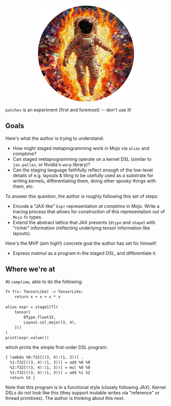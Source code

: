 <p align="center">
<img style="width:300px;max-width:300px;" src="./logo.png"/>
</p>

`patches` is an experiment (first and foremost) -- don't use it!

## Goals

Here's what the author is trying to understand:
* How might staged metaprogramming work in Mojo via `alias` and comptime?
* Can staged metaprogramming operate on a kernel DSL (similar to `jax.pallas`, or Nvidia's `warp` library)?
* Can the staging language faithfully reflect _enough_ of the low-level details of e.g. layouts & tiling to be usefully used as a substrate for writing kernels, differentiating them, doing other spooky things with them, etc.

To answer this question, the author is roughly following this set of steps:
* Encode a "JAX-like" `Expr` representation _at comptime_ in Mojo. Write a tracing process that allows for construction of this representation out of `Mojo` `fn` types.
* Extend the abstract lattice that JAX presents (`dtype` and `shape`) with "richer" information (reflecting underlying tensor information like layouts).

Here's the MVP (aim high!) concrete goal the author has set for himself:
* Express matmul as a program in the staged DSL, and differentiate it.

## Where we're at

At `comptime`, able to do the following:

```mojo
fn f(x: TensorLike) -> TensorLike:
    return x + x + x * x

alias expr = stage1[f](
    tensor[
        DType.float32,
        Layout.col_major(3, 4),
    ]()
)
print(expr.value())
```

which prints the simple first-order DSL program:
```
{ lambda %0:f32[((3, 4):(1, 3))] .
  %1:f32[((3, 4):(1, 3))] = add %0 %0
  %2:f32[((3, 4):(1, 3))] = mul %0 %0
  %3:f32[((3, 4):(1, 3))] = add %1 %2
  return %3 }
```

Note that this program is in a functional style (closely following JAX). Kernel DSLs do not look like this (they support mutable writes via "reference" or thread primitives). The author is thinking about this next.